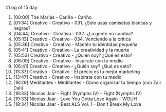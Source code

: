 #Log of 15 day

1. [00:00] The Marías - Cariño - Cariño
1. [01:34] Creativo - Creativo - 031. ¿Solo usas camisetas blancas y negras?
1. [04:44] Creativo - Creativo - 032. ¿La gente no cambia?
1. [05:13] Creativo - Creativo - 034. Venciendo a la crítica
1. [05:36] Creativo - Creativo - Mantén tu identidad pequeña
1. [05:41] Creativo - Creativo - La creatividad y la muerte
1. [05:53] Creativo - Creativo - ¿Quién soy? ¿Qué es esto?
1. [06:09] Creativo - Creativo - Inspírate con tu medio
1. [06:41] Creativo - Creativo - ¿Quién soy? ¿Qué es esto?
1. [13:37] Creativo - Creativo - El precio es tu mejor marketing
1. [13:47] Creativo - Creativo - Inspírate con tu medio
1. [18:29] Meditantes - Meditantes - Cómo organizar tu tiempo (con Zair Dali)
1. [19:33] Nicolas Jaar - Fight (Nymphs IV) - Fight (Nymphs IV)
1. [19:33] Nicolas Jaar - Love You Gotta Lose Again - WOUH
1. [19:34] Nicolas Jaar - Beat ALS Vol. 1 - Don't Break My Love
